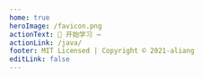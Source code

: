 ```yaml
---
home: true
heroImage: /favicon.png
actionText: 🚩 开始学习 →
actionLink: /java/
footer: MIT Licensed | Copyright © 2021-aliang
editLink: false
---
```


